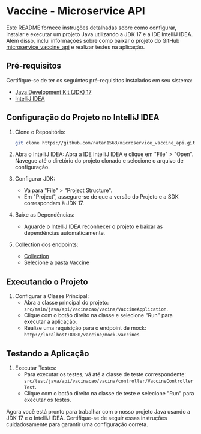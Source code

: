 # Vaccine - Microservice API

Este README fornece instruções detalhadas sobre como configurar, instalar e executar um projeto Java utilizando a JDK 17 e a IDE IntelliJ IDEA. Além disso, inclui informações sobre como baixar o projeto do GitHub [microservice_vaccine_api](https://github.com/natan1563/microservice_vaccine_api) e realizar testes na aplicação.

## Pré-requisitos
Certifique-se de ter os seguintes pré-requisitos instalados em seu sistema:

- [Java Development Kit (JDK) 17](https://www.oracle.com/java/technologies/javase-downloads.html)
- [IntelliJ IDEA](https://www.jetbrains.com/idea/)

## Configuração do Projeto no IntelliJ IDEA
1. Clone o Repositório:
   ```bash
   git clone https://github.com/natan1563/microservice_vaccine_api.git
   ```

2. Abra o IntelliJ IDEA:
   Abra a IDE IntelliJ IDEA e clique em "File" > "Open". Navegue até o diretório do projeto clonado e selecione o arquivo de configuração.

3. Configurar JDK:
    - Vá para "File" > "Project Structure".
    - Em "Project", assegure-se de que a versão do Projeto e a SDK correspondam à JDK 17.

4. Baixe as Dependências:
    - Aguarde o IntelliJ IDEA reconhecer o projeto e baixar as dependências automaticamente.

5. Collection dos endpoints: 
   - [Collection](https://documenter.getpostman.com/view/17428469/2s9YXe6Pa9)
   - Selecione a pasta Vaccine

## Executando o Projeto

1. Configurar a Classe Principal:
    - Abra a classe principal do projeto: `src/main/java/api/vacinacao/vacina/VaccineApplication`.
    - Clique com o botão direito na classe e selecione "Run" para executar a aplicação.
    - Realize uma requisição para o endpoint de mock: `http://localhost:8080/vaccine/mock-vaccines`

## Testando a Aplicação

1. Executar Testes:
    - Para executar os testes, vá até a classe de teste correspondente: `src/test/java/api/vacinacao/vacina/controller/VaccineControllerTest`.
    - Clique com o botão direito na classe de teste e selecione "Run" para executar os testes.

Agora você está pronto para trabalhar com o nosso projeto Java usando a JDK 17 e o IntelliJ IDEA. Certifique-se de seguir essas instruções cuidadosamente para garantir uma configuração correta.
